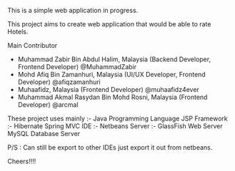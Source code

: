 This is a simple web application in progress.

This project aims to create web application that would be able to rate Hotels.

Main Contributor
- Muhammad Zabir Bin Abdul Halim, Malaysia (Backend Developer, Frontend Developer) @MuhammadZabir
- Mohd Afiq Bin Zamanhuri, Malaysia (UI/UX Developer, Frontend Developer) @afiqzamanhuri
- Muhaafidz, Malaysia (Frontend Developer) @muhaafidz4ever
- Muhammad Akmal Rasydan Bin Mohd Rosni, Malaysia (Frontend Developer) @arcmal

These project uses mainly :-
	Java Programming Language
	JSP
	Framework :-
		Hibernate
		Spring MVC
	IDE :-
		Netbeans
	Server :-
		GlassFish Web Server
		MySQL Database Server
		
P/S : Can still be export to other IDEs just export it out from netbeans.

Cheers!!!!